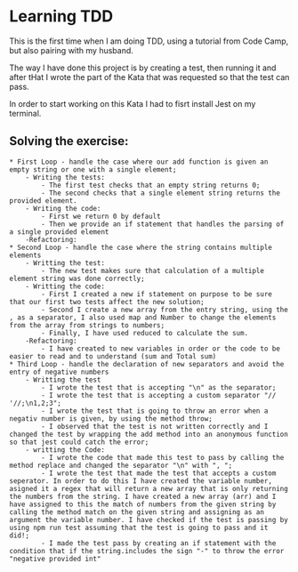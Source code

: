 # Learning TDD 

This is the first time when I am doing TDD, using a tutorial from Code Camp, but also pairing with my husband.

The way I have done this project is by creating a test, then running it and after tHat I wrote the part of the Kata that was requested so that the test can pass.

In order to start working on this Kata I had to fisrt install Jest on my terminal.

##  Solving the exercise:

    * First Loop - handle the case where our add function is given an empty string or one with a single element;
        - Writing the tests:
            - The first test checks that an empty string returns 0;
            - The second checks that a single element string returns the provided element.
        - Writing the code:
            - First we return 0 by default
            - Then we provide an if statement that handles the parsing of a single provided element
        -Refactoring:
    * Second Loop - handle the case where the string contains multiple elements
        - Writting the test:
            - The new test makes sure that calculation of a multiple element string was done correctly;
        - Writting the code:
            - First I created a new if statement on purpose to be sure that our first two tests affect the new solution;
            - Second I create a new array from the entry string, using the , as a separator, I also used map and Number to change the elements from the array from strings to numbers;
            - Finally, I have used reduced to calculate the sum.
        -Refactoring:
            - I have created to new variables in order or the code to be easier to read and to understand (sum and Total sum)
    * Third Loop - handle the declaration of new separators and avoid the entry of negative numbers
        - Writting the test
            - I wrote the test that is accepting "\n" as the separator;
            - I wrote the test that is accepting a custom separator "// '//;\n1,2;3";
            - I wrote the test that is going to throw an error when a negativ number is given, by using the method throw;
            - I observed that the test is not written correctly and I changed the test by wrapping the add method into an anonymous function so that jest could catch the error;
        - writting the Code:
            - I wrote the code that made this test to pass by calling the method replace and changed the separator "\n" with ", ";
            - I wrote the test that made the test that accepts a custom seperator. In order to do this I have created the variable number, asigned it a regex that will return a new array that is only returning the numbers from the string. I have created a new array (arr) and I have assigned to this the match of numbers from the given string by calling the method match on the given string and assigning as an argument the variable number. I have checked if the test is passing by using npm run test assuming that the test is going to pass and it did!;
            - I made the test pass by creating an if statement with the condition that if the string.includes the sign "-" to throw the error "negative provided int"


